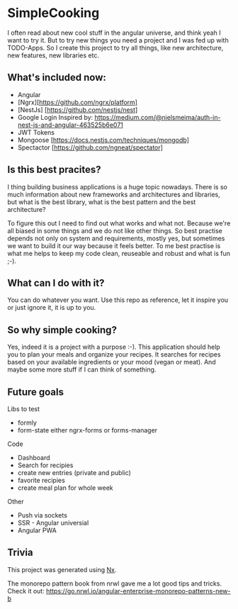 # SimpleCooking

I often read about new cool stuff in the angular universe, and think yeah I want to try it. But to try new things you need a project and I was fed up with TODO-Apps. So I create this project to try all things, like new architecture, new features, new libraries etc.

## What's included now:

* Angular
* [Ngrx][https://github.com/ngrx/platform]
* [NestJs] [https://github.com/nestjs/nest]
* Google Login Inspired by: https://medium.com/@nielsmeima/auth-in-nest-js-and-angular-463525b6e071
* JWT Tokens
* Mongoose [https://docs.nestjs.com/techniques/mongodb]
* Spectactor [https://github.com/ngneat/spectator]

## Is this best pracites?

I thing building business applications is a huge topic nowadays. There is so much information about new frameworks and architectures and libraries, but what is the best library, what is the best pattern and the best architecture?

To figure this out I need to find out what works and what not. Because we're all biased in some things and we do not like other things. So best practise depends not only on system and requirements, mostly yes, but sometimes we want to build it our way because it feels better. To me best practise is what me helps to keep my code clean, reuseable and robust and what is fun ;-).

## What can I do with it?

You can do whatever you want. Use this repo as reference, let it inspire you or just ignore it, it is up to you.

## So why simple cooking?

Yes, indeed it is a project with a purpose :-). This application should help you to plan your meals and organize your recipes. It searches for recipes based on your available ingredients or your mood (vegan or meat). And maybe some more stuff if I can think of something.

## Future goals

Libs to test

* formly
* form-state either ngrx-forms or forms-manager

Code

* Dashboard
* Search for recipies
* create new entries (private and public)
* favorite recipies
* create meal plan for whole week

Other

* Push via sockets
* SSR - Angular universial
* Angular PWA

## Trivia

This project was generated using [Nx](https://nx.dev).

The monorepo pattern book from nrwl gave me a lot good tips and tricks. Check it out: https://go.nrwl.io/angular-enterprise-monorepo-patterns-new-b
